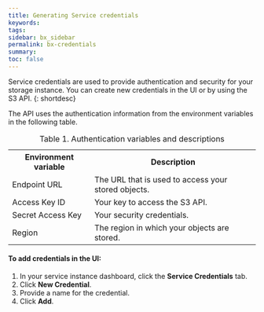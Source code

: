 ```yaml
---
title: Generating Service credentials
keywords: 
tags:
sidebar: bx_sidebar
permalink: bx-credentials
summary: 
toc: false
---
```


Service credentials are used to provide authentication and security for your storage instance. You can create new credentials in the UI or by using the S3 API.
{: shortdesc}

The API uses the authentication information from the environment variables in the following table.
<table>
<caption> Table 1. Authentication variables and descriptions </caption>
  <tr>
    <th> Environment variable </th>
    <th> Description </th>
  </tr>
  <tr>
    <td> Endpoint URL </td>
    <td> The URL that is used to access your stored objects. </td>
  </tr>
  <tr>
    <td> Access Key ID </td>
    <td> Your key to access the S3 API. </td>
  </tr>
  <tr>
    <td> Secret Access Key </td>
    <td> Your security credentials. </td>
  </tr>
  <tr>
    <td> Region </td>
    <td> The region in which your objects are stored. </td>
  </tr>
</table>


#### To add credentials in the UI:

1. In your service instance dashboard, click the **Service Credentials** tab.
2. Click **New Credential**.
3. Provide a name for the credential.
4. Click **Add**.
